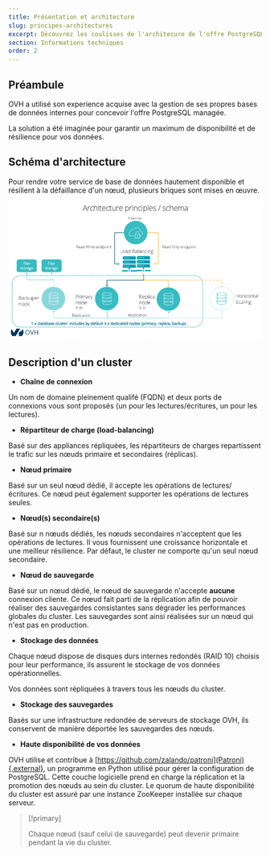 ```yaml
---
title: Présentation et architecture
slug: principes-architectures
excerpt: Découvrez les coulisses de l'architecure de l'offre PostgreSQL managée
section: Informations techniques
order: 2
---
```


## Préambule

OVH a utilisé son experience acquise avec la gestion de ses propres bases de données internes pour concevoir l'offre PostgreSQL managée.

La solution a été imaginée pour garantir un maximum de disponibilité et de résilience pour vos données.


## Schéma d'architecture
Pour rendre votre service de base de données hautement disponible et résilient à la défaillance d'un nœud, plusieurs briques sont mises en œuvre.

![timeline](images/01.png)

## Description d'un cluster

- **Chaîne de connexion**

Un nom de domaine pleinement qualifé (FQDN) et deux ports de connexions vous sont proposés (un pour les lectures/écritures, un pour les lectures).

- **Répartiteur de charge (load-balancing)**

Basé sur des appliances répliquées, les répartiteurs de charges repartissent le trafic sur les nœuds primaire et secondaires (réplicas).

- **Nœud primaire**

Basé sur un seul nœud dédié, il accepte les opérations de lectures/écritures. Ce nœud peut également supporter les opérations de lectures seules.

- **Nœud(s) secondaire(s)**

Basé sur n nœuds dédiés, les nœuds secondaires n'acceptent que les opérations de lectures. Il vous fournissent une croissance horizontale et une meilleur résilience. Par défaut, le cluster ne comporte qu'un seul nœud secondaire.

- **Nœud de sauvegarde**

Basé sur un nœud dédié, le nœud de sauvegarde n'accepte **aucune** connexion cliente. Ce nœud fait parti de la réplication afin de pouvoir réaliser des sauvegardes consistantes sans dégrader les performances globales du cluster. Les sauvegardes sont ainsi réalisées sur un nœud qui n'est pas en production.

- **Stockage des données**

Chaque nœud dispose de disques durs internes redondés (RAID 10) choisis pour leur performance, ils assurent le stockage de vos données opérationnelles.

Vos données sont répliquées à travers tous les nœuds du cluster.

- **Stockage des sauvegardes**

Basés sur une infrastructure redondée de serveurs de stockage OVH, ils conservent de manière déportée les sauvegardes des nœuds.

- **Haute disponibilité de vos données**

OVH utilise et contribue à [https://github.com/zalando/patroni](Patroni){.external}, un programme en Python utilisé pour gérer la configuration de PostgreSQL.
Cette couche logicielle prend en charge la réplication et la promotion des nœuds au sein du cluster.
Le quorum de haute disponibilité du cluster est assuré par une instance ZooKeeper installée sur chaque serveur.

> [!primary]
>
> Chaque nœud (sauf celui de sauvegarde) peut devenir primaire pendant la vie du cluster.
>
